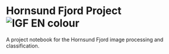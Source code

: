 # Hornsund Fjord Project  ![IGF EN colour](https://github.com/user-attachments/assets/483cf5b9-7cb0-412c-a136-7f0ba8e32656)

A project notebook for the Hornsund Fjord image processing and classification.

